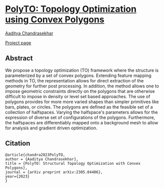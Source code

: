 # [PolyTO: Topology Optimization using Convex Polygons](https://arxiv.org/abs/2305.04406)
[Aaditya Chandrasekhar](https://aadityacs.github.io/)

[Project page](https://sites.google.com/view/aadityacs/polyto)

## Abstract

We propose a topology optimization (TO) framework where the structure is parameterized by a set of convex polygons. Extending feature mapping methods in TO, the representation allows for direct extraction of the geometry for further post processing. In addition, the method allows one to impose geometric constraints directly on the polygons that are otherwise difficult to impose in density or level set based approaches. The use of polygons provides for more more varied shapes than simpler primitives like bars, plates, or circles. The polygons are defined as the feasible set of a collection of halfspaces.  Varying the halfspace's parameters allows for the expression of diverse set of configurations of the polygons. Furthermore, the halfspaces are differentiably mapped onto a background mesh to allow for analysis and gradient driven optimization.

## Citation

```
@article{chandra2023PolyTO,
author = {Aaditya Chandrasekhar},
title = {PolyTO: Structural Topology Optimization with Convex Polygons},
journal = {arXiv preprint arXiv:2305.04406},
year={2023}
}
```

